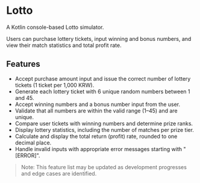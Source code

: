 # Lotto

A Kotlin console-based Lotto simulator.

Users can purchase lottery tickets, input winning and bonus numbers, and view their match statistics and total profit rate.

## Features

- Accept purchase amount input and issue the correct number of lottery tickets (1 ticket per 1,000 KRW).
- Generate each lottery ticket with 6 unique random numbers between 1 and 45.
- Accept winning numbers and a bonus number input from the user.
- Validate that all numbers are within the valid range (1–45) and are unique.
- Compare user tickets with winning numbers and determine prize ranks.
- Display lottery statistics, including the number of matches per prize tier.
- Calculate and display the total return (profit) rate, rounded to one decimal place.
- Handle invalid inputs with appropriate error messages starting with "[ERROR]".

> Note: This feature list may be updated as development progresses and edge cases are identified.